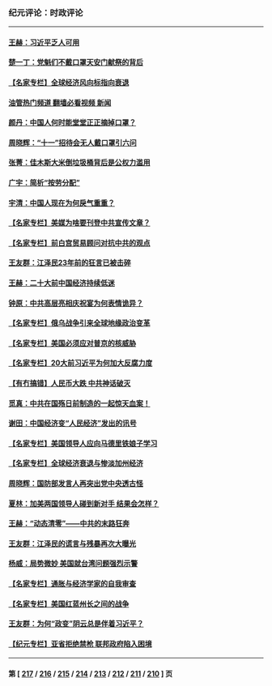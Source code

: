 ### 纪元评论：时政评论
---
#### [王赫：习近平乏人可用](../../pages/nsc1025/n13837065.md?10021638) 
#### [楚一丁：党魁们不戴口罩天安门献祭的背后](../../pages/nsc1025/n13837002.md?10021638) 
#### [【名家专栏】全球经济风向标指向衰退](../../pages/nsc1025/n13836790.md?10021638) 
#### [油管热门频道 翻墙必看视频 新闻](ok?10021638)
#### [颜丹：中国人何时能堂堂正正摘掉口罩？](../../pages/nsc1025/n13836900.md?10021638) 
#### [周晓辉：“十一”招待会无人戴口罩引六问](../../pages/nsc1025/n13836914.md?10021638) 
#### [张菁：佳木斯大米倒垃圾桶背后是公权力滥用](../../pages/nsc1025/n13836893.md?10021638) 
#### [广宇：简析“按劳分配”](../../pages/nsc1025/n13836897.md?10021638) 
#### [宇清：中国人现在为何戾气重重？](../../pages/nsc1025/n13836889.md?10021638) 
#### [【名家专栏】美媒为啥要刊登中共宣传文章？](../../pages/nsc1025/n13836801.md?10021638) 
#### [【名家专栏】前白宫贸易顾问对抗中共的观点](../../pages/nsc1025/n13836781.md?10021638) 
#### [王友群：江泽民23年前的狂言已被击碎](../../pages/nsc1025/n13836529.md?10021638) 
#### [王赫：二十大前中国经济持续低迷](../../pages/nsc1025/n13836676.md?10021638) 
#### [钟原：中共高层亮相庆祝宴为何表情诡异？](../../pages/nsc1025/n13836572.md?10021638) 
#### [【名家专栏】俄乌战争引来全球地缘政治变革](../../pages/nsc1025/n13836239.md?10021638) 
#### [【名家专栏】美国必须应对普京的核威胁](../../pages/nsc1025/n13836219.md?10021638) 
#### [【名家专栏】20大前习近平为何加大反腐力度](../../pages/nsc1025/n13836224.md?10021638) 
#### [【有冇搞错】人民币大跌 中共神话破灭](../../pages/nsc1025/n13835616.md?10021638) 
#### [觅真：中共在国殇日前制造的一起惊天血案！](../../pages/nsc1025/n13836016.md?10021638) 
#### [谢田：中国经济变“人民经济”发出的讯号](../../pages/nsc1025/n13835608.md?10021638) 
#### [【名家专栏】美国领导人应向马德里铁娘子学习](../../pages/nsc1025/n13835411.md?10021638) 
#### [【名家专栏】全球经济衰退与惨淡加州经济](../../pages/nsc1025/n13835408.md?10021638) 
#### [周晓辉：国防部发言人再突出党中央透古怪](../../pages/nsc1025/n13835623.md?10021638) 
#### [夏林：加美两国领导人碰到新对手 结果会怎样？](../../pages/nsc1025/n13835552.md?10021638) 
#### [王赫：“动态清零”——中共的末路狂奔](../../pages/nsc1025/n13835159.md?10021638) 
#### [王友群：江泽民的谎言与残暴再次大曝光](../../pages/nsc1025/n13834808.md?10021638) 
#### [杨威：局势微妙 美国就台湾问题强烈示警](../../pages/nsc1025/n13835024.md?10021638) 
#### [【名家专栏】通胀与经济学家的自我审查](../../pages/nsc1025/n13834612.md?10021638) 
#### [【名家专栏】美国红蓝州长之间的战争](../../pages/nsc1025/n13834594.md?10021638) 
#### [王友群：为何“政变”阴云总是伴着习近平？](../../pages/nsc1025/n13834104.md?10021638) 
#### [【纪元专栏】亚省拒绝禁枪 联邦政府陷入困境](../../pages/nsc1025/n13834698.md?10021638) 

---
#### 第 [ [217](./217.md?10021638) / [216](./216.md?10021638) / [215](./215.md?10021638) / [214](./214.md?10021638) / [213](./213.md?10021638) / [212](./212.md?10021638) / [211](./211.md?10021638) / [210](./210.md?10021638) ] 页
